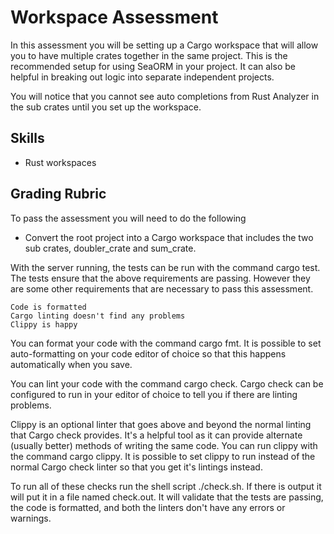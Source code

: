 # Workspace Assessment

In this assessment you will be setting up a Cargo workspace that will allow you to have multiple crates together in the same project. This is the recommended setup for using SeaORM in your project. It can also be helpful in breaking out logic into separate independent projects.

You will notice that you cannot see auto completions from Rust Analyzer in the sub crates until you set up the workspace.

## Skills

- Rust workspaces

## Grading Rubric

To pass the assessment you will need to do the following

- Convert the root project into a Cargo workspace that includes the two sub crates, doubler_crate and sum_crate.

With the server running, the tests can be run with the command cargo test. The tests ensure that the above requirements are passing. However they are some other requirements that are necessary to pass this assessment.

    Code is formatted
    Cargo linting doesn't find any problems
    Clippy is happy

You can format your code with the command cargo fmt. It is possible to set auto-formatting on your code editor of choice so that this happens automatically when you save.

You can lint your code with the command cargo check. Cargo check can be configured to run in your editor of choice to tell you if there are linting problems.

Clippy is an optional linter that goes above and beyond the normal linting that Cargo check provides. It's a helpful tool as it can provide alternate (usually better) methods of writing the same code. You can run clippy with the command cargo clippy. It is possible to set clippy to run instead of the normal Cargo check linter so that you get it's lintings instead.

To run all of these checks run the shell script ./check.sh. If there is output it will put it in a file named check.out. It will validate that the tests are passing, the code is formatted, and both the linters don't have any errors or warnings.